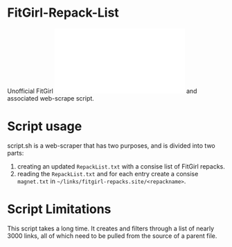 # FitGirl-Repack-List
 Unofficial FitGirl ![Repack List](./RepackList.txt) and associated web-scrape script.
 
# Script usage
script.sh is a web-scraper that has two purposes, and is divided into two parts:
1. creating an updated `RepackList.txt` with a consise list of FitGirl repacks.
2. reading the `RepackList.txt` and for each entry create a consise `magnet.txt` in `~/links/fitgirl-repacks.site/<repackname>`.

# Script Limitations
This script takes a long time. It creates and filters through a list of nearly 3000 links, all of which need to be pulled from the source of a parent file.


